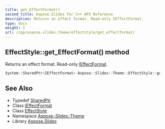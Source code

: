```yaml
---
title: get_EffectFormat()
second_title: Aspose.Slides for C++ API Reference
description: Returns an effect format. Read-only IEffectFormat.
type: docs
weight: 1
url: /cpp/aspose.slides.theme/effectstyle/get_effectformat/
---
```

## EffectStyle::get_EffectFormat() method


Returns an effect format. Read-only [IEffectFormat](../../../aspose.slides/ieffectformat/).

```cpp
System::SharedPtr<IEffectFormat> Aspose::Slides::Theme::EffectStyle::get_EffectFormat() override
```

## See Also

* Typedef [SharedPtr](../../system/sharedptr/)
* Class [IEffectFormat](../../aspose.slides/ieffectformat/)
* Class [EffectStyle](./)
* Namespace [Aspose::Slides::Theme](../)
* Library [Aspose.Slides](../../)